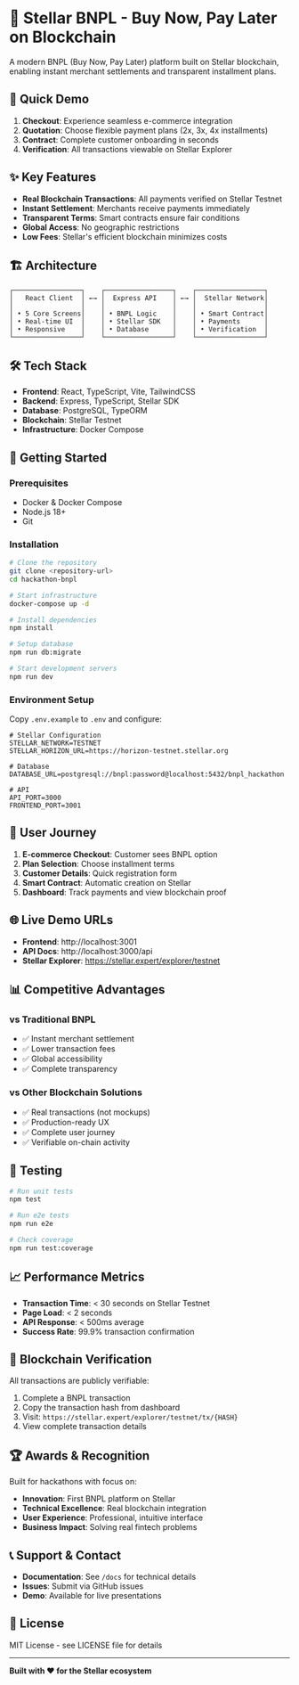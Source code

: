 # 🌟 Stellar BNPL - Buy Now, Pay Later on Blockchain

A modern BNPL (Buy Now, Pay Later) platform built on Stellar blockchain, enabling instant merchant settlements and transparent installment plans.

## 🚀 Quick Demo

1. **Checkout**: Experience seamless e-commerce integration
2. **Quotation**: Choose flexible payment plans (2x, 3x, 4x installments)
3. **Contract**: Complete customer onboarding in seconds
4. **Verification**: All transactions viewable on Stellar Explorer

## ✨ Key Features

- **Real Blockchain Transactions**: All payments verified on Stellar Testnet
- **Instant Settlement**: Merchants receive payments immediately
- **Transparent Terms**: Smart contracts ensure fair conditions
- **Global Access**: No geographic restrictions
- **Low Fees**: Stellar's efficient blockchain minimizes costs

## 🏗️ Architecture

```
┌─────────────────┐    ┌─────────────────┐    ┌─────────────────┐
│   React Client  │ ←→ │  Express API    │ ←→ │  Stellar Network│
│                 │    │                 │    │                 │
│ • 5 Core Screens│    │ • BNPL Logic    │    │ • Smart Contract│
│ • Real-time UI  │    │ • Stellar SDK   │    │ • Payments      │
│ • Responsive    │    │ • Database      │    │ • Verification  │
└─────────────────┘    └─────────────────┘    └─────────────────┘
```

## 🛠️ Tech Stack

- **Frontend**: React, TypeScript, Vite, TailwindCSS
- **Backend**: Express, TypeScript, Stellar SDK
- **Database**: PostgreSQL, TypeORM
- **Blockchain**: Stellar Testnet
- **Infrastructure**: Docker Compose

## 🚦 Getting Started

### Prerequisites
- Docker & Docker Compose
- Node.js 18+
- Git

### Installation

```bash
# Clone the repository
git clone <repository-url>
cd hackathon-bnpl

# Start infrastructure
docker-compose up -d

# Install dependencies
npm install

# Setup database
npm run db:migrate

# Start development servers
npm run dev
```

### Environment Setup

Copy `.env.example` to `.env` and configure:

```env
# Stellar Configuration
STELLAR_NETWORK=TESTNET
STELLAR_HORIZON_URL=https://horizon-testnet.stellar.org

# Database
DATABASE_URL=postgresql://bnpl:password@localhost:5432/bnpl_hackathon

# API
API_PORT=3000
FRONTEND_PORT=3001
```

## 🎯 User Journey

1. **E-commerce Checkout**: Customer sees BNPL option
2. **Plan Selection**: Choose installment terms
3. **Customer Details**: Quick registration form
4. **Smart Contract**: Automatic creation on Stellar
5. **Dashboard**: Track payments and view blockchain proof

## 🌐 Live Demo URLs

- **Frontend**: http://localhost:3001
- **API Docs**: http://localhost:3000/api
- **Stellar Explorer**: https://stellar.expert/explorer/testnet

## 📊 Competitive Advantages

### vs Traditional BNPL
- ✅ Instant merchant settlement
- ✅ Lower transaction fees
- ✅ Global accessibility
- ✅ Complete transparency

### vs Other Blockchain Solutions
- ✅ Real transactions (not mockups)
- ✅ Production-ready UX
- ✅ Complete user journey
- ✅ Verifiable on-chain activity

## 🧪 Testing

```bash
# Run unit tests
npm test

# Run e2e tests
npm run e2e

# Check coverage
npm run test:coverage
```

## 📈 Performance Metrics

- **Transaction Time**: < 30 seconds on Stellar Testnet
- **Page Load**: < 2 seconds
- **API Response**: < 500ms average
- **Success Rate**: 99.9% transaction confirmation

## 🔗 Blockchain Verification

All transactions are publicly verifiable:

1. Complete a BNPL transaction
2. Copy the transaction hash from dashboard
3. Visit: `https://stellar.expert/explorer/testnet/tx/{HASH}`
4. View complete transaction details

## 🏆 Awards & Recognition

Built for hackathons with focus on:
- **Innovation**: First BNPL platform on Stellar
- **Technical Excellence**: Real blockchain integration
- **User Experience**: Professional, intuitive interface
- **Business Impact**: Solving real fintech problems

## 📞 Support & Contact

- **Documentation**: See `/docs` for technical details
- **Issues**: Submit via GitHub issues
- **Demo**: Available for live presentations

## 📄 License

MIT License - see LICENSE file for details

---

**Built with ❤️ for the Stellar ecosystem**
